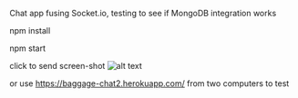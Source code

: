 
Chat app fusing Socket.io, testing to see if MongoDB integration works


npm install

npm start

click to send screen-shot
![alt text](./images/chatpic2.png?raw=true)

or use https://baggage-chat2.herokuapp.com/ from two computers to test


